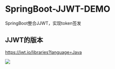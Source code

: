 # SpringBoot-JJWT-DEMO
SpringBoot整合JJWT，实现token签发

## JJWT的版本

https://jwt.io/libraries?language=Java

![](https://bearbrick0.oss-cn-qingdao.aliyuncs.com/images/img/202204121431101.png)
